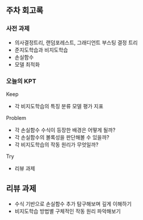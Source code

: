 ## 주차 회고록

### 사전 과제

- 의사결정트리, 랜덤포레스트, 그래디언트 부스팅 결정 트리
- 준지도학습과 비지도학습
- 손실함수
- 모델 최적화

### 오늘의 KPT

Keep

- 각 비지도학습의 특징 분류 모델 평가 지표 

Problem

- 각 손실함수 수식이 등장한 배경은 어떻게 될까?
- 각 손실함수의 볼록성을 판단해볼 수 있을까?
- 각 비지도학습의 작동 원리가 무엇일까? 

Try

- 리뷰 과제

## 리뷰 과제 

- 수식 기반으로 손실함수 추가 탐구해보며 깊게 이해하기
- 비지도학습 방법별 구체적인 작동 원리 파악해보기
